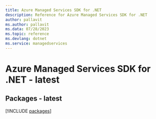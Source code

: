 ```yaml
---
title: Azure Managed Services SDK for .NET
description: Reference for Azure Managed Services SDK for .NET
author: pallavit
ms.author: pallavit
ms.data: 07/28/2023
ms.topic: reference
ms.devlang: dotnet
ms.service: managedservices
---
```

# Azure Managed Services SDK for .NET - latest
## Packages - latest
[!INCLUDE [packages](managed-services-index.md)]